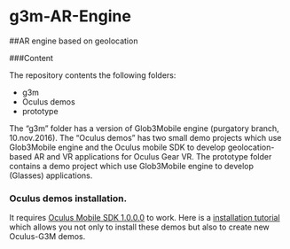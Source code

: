 g3m-AR-Engine
=============

##AR engine based on geolocation

###Content

The repository contents the following folders:

* g3m
* Oculus demos
* prototype

The “g3m” folder has a version of Glob3Mobile engine (purgatory branch, 10.nov.2016). 
The “Oculus demos” has two small demo projects which use Glob3Mobile engine and the Oculus mobile SDK to develop geolocation-based AR and VR applications for Oculus Gear VR.
The prototype folder contains a demo project which use Glob3Mobile engine to develop (Glasses) applications.

### Oculus demos installation.

It requires [Oculus Mobile SDK 1.0.0.0](https://developer3.oculus.com/downloads/mobile/1.0.0.0/Oculus_Mobile_SDK/) to work.
Here is a [installation tutorial](https://github.com/glob3mobile/retos/wiki/Configuring-a-Oculus-project-with-G3M-submodule-in-Android-Studio) which allows you not only to install these demos but also to create new Oculus-G3M demos.
